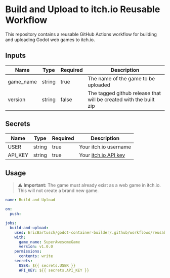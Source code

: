 # Build and Upload to itch.io Reusable Workflow

This repository contains a reusable GitHub Actions workflow for building and uploading Godot web games to itch.io.

## Inputs

| Name       | Type    | Required |  Description                                                        |
|------------|---------|----------|---------------------------------------------------------------------|
| game_name  | string  | true     |  The name of the game to be uploaded                                |
| version    | string  | false    |  The tagged  github release that will be created with the built zip |

## Secrets

| Name       | Type    | Required |  Description                                                                         |
|------------|---------|----------|--------------------------------------------------------------------------------------| 
| USER       | string  | true     |  Your itch.io username                                                               |
| API_KEY    | string  | true     |  Your [itch.io API key](https://itch.io/docs/api/serverside#authentication/api-keys) |


## Usage

> ⚠️ **Important:** The game must already exist as a web game in itch.io. This will not create a brand new game.

```yaml
name: Build and Upload

on:
  push:

jobs:
  build-and-upload:
    uses: EricBartusch/godot-container-builder/.github/workflows/reusable-godot-deploy.yaml@v1
    with:
      game_name: SuperAwesomeGame
      version: v1.0.0
    permissions: 
      contents: write  
    secrets:
      USER: ${{ secrets.USER }}
      API_KEY: ${{ secrets.API_KEY }}